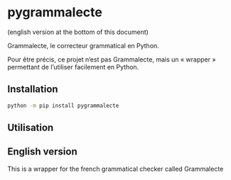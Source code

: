 # pygrammalecte

(english version at the bottom of this document)

Grammalecte, le correcteur grammatical en Python.

Pour être précis, ce projet n’est pas Grammalecte, mais un « wrapper » permettant
de l’utiliser facilement en Python.

## Installation

```sh
python -m pip install pygrammalecte
```

## Utilisation

## English version

This is a wrapper for the french grammatical checker called Grammalecte